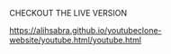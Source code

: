 CHECKOUT THE LIVE VERSION 


https://alihsabra.github.io/youtubeclone-website/youtube.html/youtube.html
